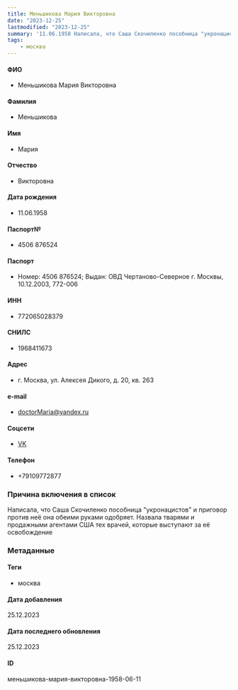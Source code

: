 ```yaml
---
title: Меньшикова Мария Викторовна
date: "2023-12-25"
lastmodified: "2023-12-25"
summary: '11.06.1958 Написала, что Саша Скочиленко пособница "укронацистов" и приговор против неё она обеими руками одобряет. Назвала тварями и продажными агентами США тех врачей, которые выступают за её освобождение'
tags: 
    - москва
---
```

<!--# pp2-->
<!--## Фигурант-->
<!--### Личные данные-->
#### ФИО
- Меньшикова Мария Викторовна
#### Фамилия
- Меньшикова
#### Имя
- Мария
#### Отчество
- Викторовна
#### Дата рождения
- 11.06.1958
#### Паспорт№
- 4506 876524
#### Паспорт
- Номер: 4506 876524; Выдан: ОВД Чертаново-Северное г. Москвы, 10.12.2003, 772-006
#### ИНН
- 772065028379
#### СНИЛС
- 1968411673
#### Адрес
- г. Москва, ул. Алексея Дикого, д. 20, кв. 263
#### e-mail
- doctorMaria@yandex.ru
#### Соцсети
- [VK](https://vk.com/id100313027)
#### Телефон
- +79109772877
### Причина включения в список
Написала, что Саша Скочиленко пособница "укронацистов" и приговор против неё она обеими руками одобряет. Назвала тварями и продажными агентами США тех врачей, которые выступают за её освобождение
### Метаданные
#### Теги
- москва
#### Дата добавления
25.12.2023
#### Дата последнего обновления
25.12.2023
#### ID
меньшикова-мария-викторовна-1958-06-11
<!--## END;-->
